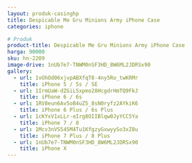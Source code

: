 ```yaml
---
layout: produk-casinghp
title: Despicable Me Gru Minions Army iPhone Case
categories: iphone

# Produk
product-title: Despicable Me Gru Minions Army iPhone Case
harga: 90000
sku: hn-2209
image-drive: 1nUb7e7-TNWM0nSF3HD_8W6ML2JDRSx90
gallery:
  - url: 1vOhOd06xjvpABXfqT8-4ny5Ro_twKRMr
    title: iPhone 5 / 5s / SE
  - url: 1IrmUaW-dZGiLSxpmo28HcgdrHmTQ9FkJ
    title: iPhone 6 / 6s
  - url: 1RV8eun6Av5oB4uZ5_8sN0ryfz2AYkiK6
    title: iPhone 6 Plus / 6s Plus
  - url: 1cKYxV1xLLr-eIrg8OIIBlqw0JyYCC5Ya
    title: iPhone 7 / 8
  - url: 1Mcv3nVS545M4Tu1KfgzyGxwyySo3xZ8u
    title: iPhone 7 Plus / 8 Plus
  - url: 1nUb7e7-TNWM0nSF3HD_8W6ML2JDRSx90
    title: iPhone X
---
```

